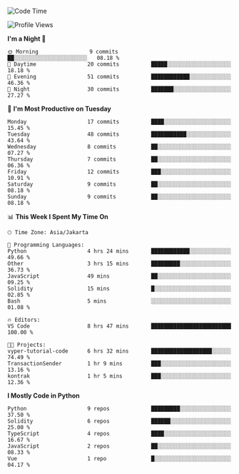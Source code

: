 <!--START_SECTION:waka-->
![Code Time](http://img.shields.io/badge/Code%20Time-1%2C469%20hrs%2014%20mins-blue)

![Profile Views](http://img.shields.io/badge/Profile%20Views-4-blue)

**I'm a Night 🦉** 

```text
🌞 Morning                9 commits           ██░░░░░░░░░░░░░░░░░░░░░░░   08.18 % 
🌆 Daytime                20 commits          █████░░░░░░░░░░░░░░░░░░░░   18.18 % 
🌃 Evening                51 commits          ████████████░░░░░░░░░░░░░   46.36 % 
🌙 Night                  30 commits          ███████░░░░░░░░░░░░░░░░░░   27.27 % 
```
📅 **I'm Most Productive on Tuesday** 

```text
Monday                   17 commits          ████░░░░░░░░░░░░░░░░░░░░░   15.45 % 
Tuesday                  48 commits          ███████████░░░░░░░░░░░░░░   43.64 % 
Wednesday                8 commits           ██░░░░░░░░░░░░░░░░░░░░░░░   07.27 % 
Thursday                 7 commits           ██░░░░░░░░░░░░░░░░░░░░░░░   06.36 % 
Friday                   12 commits          ███░░░░░░░░░░░░░░░░░░░░░░   10.91 % 
Saturday                 9 commits           ██░░░░░░░░░░░░░░░░░░░░░░░   08.18 % 
Sunday                   9 commits           ██░░░░░░░░░░░░░░░░░░░░░░░   08.18 % 
```


📊 **This Week I Spent My Time On** 

```text
🕑︎ Time Zone: Asia/Jakarta

💬 Programming Languages: 
Python                   4 hrs 24 mins       ████████████░░░░░░░░░░░░░   49.66 % 
Other                    3 hrs 15 mins       █████████░░░░░░░░░░░░░░░░   36.73 % 
JavaScript               49 mins             ██░░░░░░░░░░░░░░░░░░░░░░░   09.25 % 
Solidity                 15 mins             █░░░░░░░░░░░░░░░░░░░░░░░░   02.85 % 
Bash                     5 mins              ░░░░░░░░░░░░░░░░░░░░░░░░░   01.08 % 

🔥 Editors: 
VS Code                  8 hrs 47 mins       █████████████████████████   100.00 % 

🐱‍💻 Projects: 
vyper-tutorial-code      6 hrs 32 mins       ███████████████████░░░░░░   74.49 % 
TransactionSender        1 hr 9 mins         ███░░░░░░░░░░░░░░░░░░░░░░   13.16 % 
kontrak                  1 hr 5 mins         ███░░░░░░░░░░░░░░░░░░░░░░   12.36 % 
```

**I Mostly Code in Python** 

```text
Python                   9 repos             █████████░░░░░░░░░░░░░░░░   37.50 % 
Solidity                 6 repos             ██████░░░░░░░░░░░░░░░░░░░   25.00 % 
TypeScript               4 repos             ████░░░░░░░░░░░░░░░░░░░░░   16.67 % 
JavaScript               2 repos             ██░░░░░░░░░░░░░░░░░░░░░░░   08.33 % 
Vue                      1 repo              █░░░░░░░░░░░░░░░░░░░░░░░░   04.17 % 
```




<!--END_SECTION:waka-->
